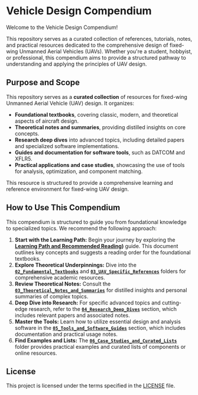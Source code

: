 # Vehicle Design Compendium

Welcome to the Vehicle Design Compendium!

This repository serves as a curated collection of references, tutorials, notes, and practical resources dedicated to the comprehensive design of fixed-wing Unmanned Aerial Vehicles (UAVs). Whether you're a student, hobbyist, or professional, this compendium aims to provide a structured pathway to understanding and applying the principles of UAV design.

## Purpose and Scope

This repository serves as a **curated collection** of resources for fixed-wing Unmanned Aerial Vehicle (UAV) design. It organizes:

* **Foundational textbooks**, covering classic, modern, and theoretical aspects of aircraft design.
* **Theoretical notes and summaries**, providing distilled insights on core concepts.
* **Research deep dives** into advanced topics, including detailed papers and specialized software implementations.
* **Guides and documentation for software tools**, such as DATCOM and XFLR5.
* **Practical applications and case studies**, showcasing the use of tools for analysis, optimization, and component matching.

This resource is structured to provide a comprehensive learning and reference environment for fixed-wing UAV design.

## How to Use This Compendium

This compendium is structured to guide you from foundational knowledge to specialized topics. We recommend the following approach:

1.  **Start with the Learning Path:** Begin your journey by exploring the **[Learning Path and Recommended Reading](./01_Introduction_and_Learning_Path/A_Learning_Path_and_Recommended_Reading.md))** guide. This document outlines key concepts and suggests a reading order for the foundational textbooks.
2.  **Explore Theoretical Underpinnings:** Dive into the **[`02_Fundamental_Textbooks`](./02_Fundamental_Textbooks)** and **[`03_UAV_Specific_References`](./03_UAV_Specific_References)** folders for comprehensive academic resources.
3.  **Review Theoretical Notes:** Consult the **[`03_Theoretical_Notes_and_Summaries`](./03_Theoretical_Notes_and_Summaries)** for distilled insights and personal summaries of complex topics.
4.  **Deep Dive into Research:** For specific advanced topics and cutting-edge research, refer to the **[`04_Research_Deep_Dives`](./04_Research_Deep_Dives)** section, which includes relevant papers and associated notes.
5.  **Master the Tools:** Learn how to utilize essential design and analysis software in the **[`05_Tools_and_Software_Guides`](./05_Tools_and_Software_Guides)** section, which includes documentation and practical usage notes.
6.  **Find Examples and Lists:** The **[`06_Case_Studies_and_Curated_Lists`](./06_Case_Studies_and_Curated_Lists)** folder provides practical examples and curated lists of components or online resources.


## License

This project is licensed under the terms specified in the [LICENSE](./LICENSE) file.